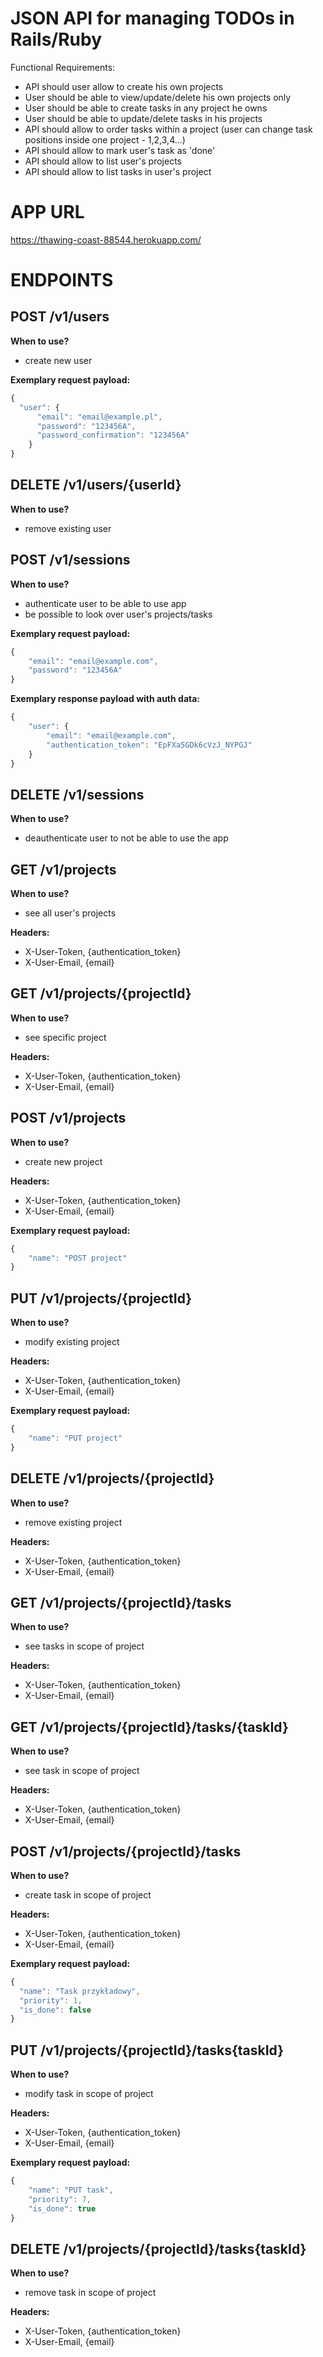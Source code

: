# JSON API for managing TODOs in Rails/Ruby

Functional Requirements:

- API should user allow to create his own projects
- User should be able to view/update/delete his own projects only
- User should be able to create tasks in any project he owns
- User should be able to update/delete tasks in his projects
- API should allow to order tasks within a project (user can change task positions inside one project - 1,2,3,4...)
- API should allow to mark user's task as 'done'
- API should allow to list user's projects
- API should allow to list tasks in user's project

# APP URL
https://thawing-coast-88544.herokuapp.com/

# ENDPOINTS

## POST /v1/users
  **When to use?**
  - create new user

  **Exemplary request payload:**
  ```javascript
  {
	"user": {
		"email": "email@example.pl",
		"password": "123456A",
		"password_confirmation": "123456A"
	  }
  }
  ```

## DELETE /v1/users/{userId}
  **When to use?**
  - remove existing user

## POST /v1/sessions
  **When to use?**
  - authenticate user to be able to use app
  - be possible to look over user's projects/tasks

  **Exemplary request payload:**
  ```javascript
  {
	  "email": "email@example.com",
	  "password": "123456A"
  }
  ```

  **Exemplary response payload with auth data:**
  ```javascript
  {
      "user": {
          "email": "email@example.com",
          "authentication_token": "EpFXa5GDk6cVzJ_NYPGJ"
      }
  }
  ```

## DELETE /v1/sessions
  **When to use?**
  - deauthenticate user to not be able to use the app

## GET /v1/projects
  **When to use?**
  - see all user's projects

  **Headers:**
  - X-User-Token, {authentication_token}
  - X-User-Email, {email}

## GET /v1/projects/{projectId}
  **When to use?**
  - see specific project

  **Headers:**
  - X-User-Token, {authentication_token}
  - X-User-Email, {email}

## POST /v1/projects
  **When to use?**
  - create new project

  **Headers:**
  - X-User-Token, {authentication_token}
  - X-User-Email, {email}

  **Exemplary request payload:**
  ```javascript
  {
	  "name": "POST project"
  }
  ```

## PUT /v1/projects/{projectId}
  **When to use?**
  - modify existing project

  **Headers:**
  - X-User-Token, {authentication_token}
  - X-User-Email, {email}

  **Exemplary request payload:**
  ```javascript
  {
	  "name": "PUT project"
  }
  ```

## DELETE /v1/projects/{projectId}
  **When to use?**
  - remove existing project

  **Headers:**
  - X-User-Token, {authentication_token}
  - X-User-Email, {email}

## GET /v1/projects/{projectId}/tasks
  **When to use?**
  - see tasks in scope of project

  **Headers:**
  - X-User-Token, {authentication_token}
  - X-User-Email, {email}

## GET /v1/projects/{projectId}/tasks/{taskId}
  **When to use?**
  - see task in scope of project

  **Headers:**
  - X-User-Token, {authentication_token}
  - X-User-Email, {email}

## POST /v1/projects/{projectId}/tasks
  **When to use?**
  - create task in scope of project

  **Headers:**
  - X-User-Token, {authentication_token}
  - X-User-Email, {email}

  **Exemplary request payload:**
  ```javascript
  {
    "name": "Task przykładowy",
    "priority": 1,
    "is_done": false
  }
  ```

## PUT /v1/projects/{projectId}/tasks{taskId}
  **When to use?**
  - modify task in scope of project

  **Headers:**
  - X-User-Token, {authentication_token}
  - X-User-Email, {email}

  **Exemplary request payload:**
  ```javascript
  {
	  "name": "PUT task",
	  "priority": 7,
	  "is_done": true
  }
  ```

## DELETE /v1/projects/{projectId}/tasks{taskId}
  **When to use?**
  - remove task in scope of project

  **Headers:**
  - X-User-Token, {authentication_token}
  - X-User-Email, {email}
